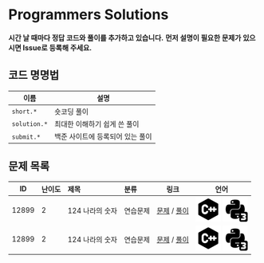 # Programmers Solutions
**시간 날 때마다 정답 코드와 풀이를 추가하고 있습니다.**
**먼저 설명이 필요한 문제가 있으시면 Issue로 등록해 주세요.**

## 코드 명명법

| 이름 | 설명 |
| --- | --- |
| `short.*` | 숏코딩 풀이 |
| `solution.*` | 최대한 이해하기 쉽게 쓴 풀이 |
| `submit.*` | 백준 사이트에 등록되어 있는 풀이 |

## 문제 목록

| ID | 난이도 | 제목 | 분류 | 링크 | 언어 |
| -- | ---- | :-- | :-- | --- | --- |
| 12899 | 2 | 124 나라의 숫자 | 연습문제 | [문제](https://programmers.co.kr/learn/courses/30/lessons/12899) / [풀이](/solutions/12899%20-%20124%20나라의%20숫자/README.md) | [![cpp](/assets/cpp.svg)](/solutions/) [![python3](/assets/python3.svg)](/solutions/) |
| 12899 | 2 | 124 나라의 숫자 | 연습문제 | [문제](https://programmers.co.kr/learn/courses/30/lessons/12899) / [풀이](/solutions/12899%20-%20124%20나라의%20숫자/README.md) | [![cpp](/assets/cpp.svg)](/solutions/) [![python3](/assets/python3.svg)](/solutions/) |